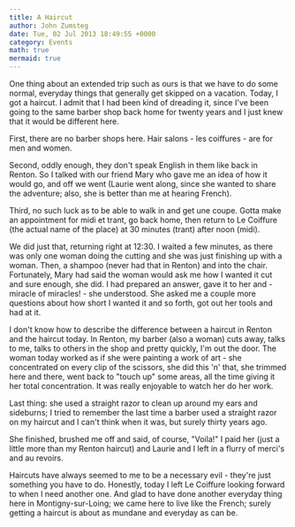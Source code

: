 ```yaml
---
title: A Haircut
author: John Zumsteg
date: Tue, 02 Jul 2013 18:49:55 +0000
category: Events
math: true
mermaid: true
---
```

One thing about an extended trip such as ours is that we have to do some normal, everyday things that generally get skipped on a vacation. Today, I got a haircut. I admit that I had been kind of dreading it, since I've been going to the same barber shop back home for twenty years and I just knew that it would be different here.

First, there are no barber shops here. Hair salons - les coiffures - are for men and women. 

Second, oddly enough, they don't speak English in them like back in Renton. So I talked with our friend Mary who gave me an idea of how it would go, and off we went (Laurie went along, since she wanted to share the adventure; also, she is better than me at hearing French). 

Third, no such luck as to be able to walk in and get une coupe. Gotta make an appointment for midi et trant, go back home, then return to Le Coiffure (the actual name of the place) at 30 minutes (trant) after noon (midi).

We did just that, returning right at 12:30. I waited a few minutes, as there was only one woman doing the cutting and she was just finishing up with a woman. Then, a shampoo (never had that in Renton) and into the chair. Fortunately, Mary had said the woman would ask me how I wanted it cut and sure enough, she did. I had prepared an answer, gave it to her and - miracle of miracles! - she understood. She asked me a couple more questions about how short I wanted it and so forth, got out her tools and had at it.

I don't know how to describe the difference between a haircut in Renton and the haircut today. In Renton, my barber (also a woman) cuts away, talks to me, talks to others in the shop and pretty quickly, I'm out the door. The woman today worked as if she were painting a work of art - she concentrated on every clip of the scissors, she did this 'n' that, she trimmed here and there, went back to "touch up" some areas, all the time giving it her total concentration. It was really enjoyable to watch her do her work.

Last thing: she used a straight razor to clean up around my ears and sideburns; I tried to remember the last time a barber used a straight razor on my haircut and I can't think when it was, but surely thirty years ago.

She finished, brushed me off and said, of course, "Voila!" I paid her (just a little more than my Renton haircut) and Laurie and I left in a flurry of merci's and au revoirs. 

Haircuts have always seemed to me to be a necessary evil - they're just something you have to do. Honestly, today I left Le Coiffure looking forward to when I need another one. And glad to have done another everyday thing here in Montigny-sur-Loing; we came here to live like the French; surely getting a haircut is about as mundane and everyday as can be.
